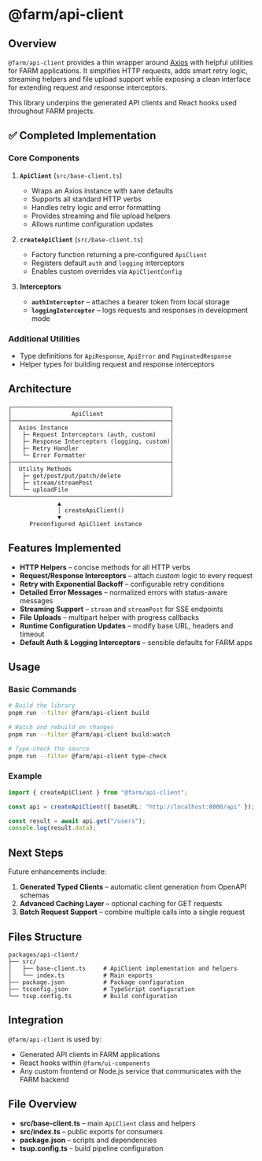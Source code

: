 # @farm/api-client

## Overview

`@farm/api-client` provides a thin wrapper around [Axios](https://axios-http.com/) with helpful utilities for FARM applications. It simplifies HTTP requests, adds smart retry logic, streaming helpers and file upload support while exposing a clean interface for extending request and response interceptors.

This library underpins the generated API clients and React hooks used throughout FARM projects.

## ✅ Completed Implementation

### Core Components

1. **`ApiClient`** (`src/base-client.ts`)
   - Wraps an Axios instance with sane defaults
   - Supports all standard HTTP verbs
   - Handles retry logic and error formatting
   - Provides streaming and file upload helpers
   - Allows runtime configuration updates

2. **`createApiClient`** (`src/base-client.ts`)
   - Factory function returning a pre-configured `ApiClient`
   - Registers default `auth` and `logging` interceptors
   - Enables custom overrides via `ApiClientConfig`

3. **Interceptors**
   - **`authInterceptor`** – attaches a bearer token from local storage
   - **`loggingInterceptor`** – logs requests and responses in development mode

### Additional Utilities

- Type definitions for `ApiResponse`, `ApiError` and `PaginatedResponse`
- Helper types for building request and response interceptors

## Architecture

```
┌─────────────────────────────────────────────┐
│                 ApiClient                   │
├─────────────────────────────────────────────┤
│  Axios Instance                             │
│   ├─ Request Interceptors (auth, custom)    │
│   ├─ Response Interceptors (logging, custom)│
│   ├─ Retry Handler                          │
│   └─ Error Formatter                        │
├─────────────────────────────────────────────┤
│  Utility Methods                            │
│   ├─ get/post/put/patch/delete              │
│   ├─ stream/streamPost                      │
│   └─ uploadFile                             │
└─────────────────────────────────────────────┘
              ▲
              │ createApiClient()
              ▼
      Preconfigured ApiClient instance
```

## Features Implemented

- **HTTP Helpers** – concise methods for all HTTP verbs
- **Request/Response Interceptors** – attach custom logic to every request
- **Retry with Exponential Backoff** – configurable retry conditions
- **Detailed Error Messages** – normalized errors with status-aware messages
- **Streaming Support** – `stream` and `streamPost` for SSE endpoints
- **File Uploads** – multipart helper with progress callbacks
- **Runtime Configuration Updates** – modify base URL, headers and timeout
- **Default Auth & Logging Interceptors** – sensible defaults for FARM apps

## Usage

### Basic Commands

```bash
# Build the library
pnpm run --filter @farm/api-client build

# Watch and rebuild on changes
pnpm run --filter @farm/api-client build:watch

# Type-check the source
pnpm run --filter @farm/api-client type-check
```

### Example

```typescript
import { createApiClient } from "@farm/api-client";

const api = createApiClient({ baseURL: "http://localhost:8000/api" });

const result = await api.get("/users");
console.log(result.data);
```

## Next Steps

Future enhancements include:

1. **Generated Typed Clients** – automatic client generation from OpenAPI schemas
2. **Advanced Caching Layer** – optional caching for GET requests
3. **Batch Request Support** – combine multiple calls into a single request

## Files Structure

```
packages/api-client/
├── src/
│   ├── base-client.ts     # ApiClient implementation and helpers
│   └── index.ts           # Main exports
├── package.json           # Package configuration
├── tsconfig.json          # TypeScript configuration
└── tsup.config.ts         # Build configuration
```

## Integration

`@farm/api-client` is used by:

- Generated API clients in FARM applications
- React hooks within `@farm/ui-components`
- Any custom frontend or Node.js service that communicates with the FARM backend

## File Overview

- **src/base-client.ts** – main `ApiClient` class and helpers
- **src/index.ts** – public exports for consumers
- **package.json** – scripts and dependencies
- **tsup.config.ts** – build pipeline configuration

